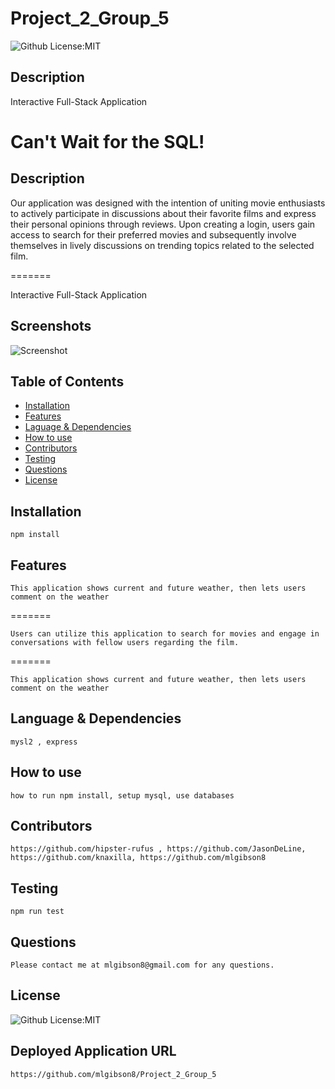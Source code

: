 
# Project_2_Group_5

![Github License:MIT](https://img.shields.io/badge/License-MIT-yellow.svg)

## Description

  Interactive Full-Stack Application
  
# Can't Wait for the SQL!

## Description

Our application was designed with the intention of uniting movie enthusiasts to actively participate in discussions about their favorite films and express their personal opinions through reviews. Upon creating a login, users gain access to search for their preferred movies and subsequently involve themselves in lively discussions on trending topics related to the selected film.

=======

Interactive Full-Stack Application

## Screenshots

![Screenshot](undefined)

## Table of Contents

- [Installation](#installation)
- [Features](#features)
- [Laguage & Dependencies](#language)
- [How to use](#howtouse)
- [Contributors](#contributors)
- [Testing](#testing)
- [Questions](#questions)
- [License](#license)

## Installation

    npm install

## Features

    This application shows current and future weather, then lets users comment on the weather
=======

    Users can utilize this application to search for movies and engage in conversations with fellow users regarding the film.
    
=======

    This application shows current and future weather, then lets users comment on the weather


## Language & Dependencies

    mysl2 , express

## How to use

    how to run npm install, setup mysql, use databases

## Contributors

    https://github.com/hipster-rufus , https://github.com/JasonDeLine, https://github.com/knaxilla, https://github.com/mlgibson8

## Testing

    npm run test

## Questions

    Please contact me at mlgibson8@gmail.com for any questions.

## License
    


![Github License:MIT](https://img.shields.io/badge/License-MIT-yellow.svg)


## Deployed Application URL

    https://github.com/mlgibson8/Project_2_Group_5
